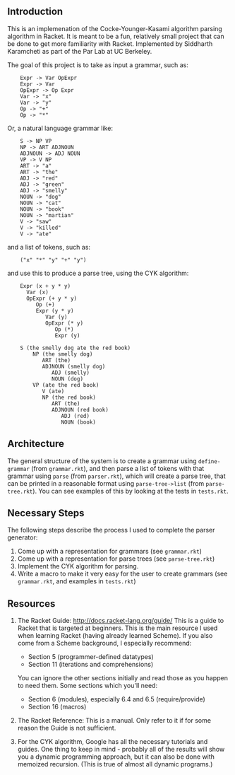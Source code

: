 Introduction
------------

This is an implemenation of the Cocke-Younger-Kasami algorithm parsing algorithm in Racket.  It is meant to be a
fun, relatively small project that can be done to get more familiarity
with Racket. Implemented by Siddharth Karamcheti as part of the Par Lab at UC Berkeley.

The goal of this project is to take as input a grammar, such as:

        Expr -> Var OpExpr
        Expr -> Var
        OpExpr -> Op Expr
        Var -> "x"
        Var -> "y"
        Op -> "+"
        Op -> "*"

Or, a natural language grammar like:

        S -> NP VP
        NP -> ART ADJNOUN
        ADJNOUN -> ADJ NOUN
        VP -> V NP
        ART -> "a"
        ART -> "the"
        ADJ -> "red"
        ADJ -> "green"
        ADJ -> "smelly"
        NOUN -> "dog"
        NOUN -> "cat"
        NOUN -> "book"
        NOUN -> "martian"
        V -> "saw"
        V -> "killed"
        V -> "ate"

and a list of tokens, such as:

        ("x" "*" "y" "+" "y")

and use this to produce a parse tree, using the CYK algorithm:

        Expr (x + y * y)
          Var (x)
          OpExpr (+ y * y)
             Op (+)
             Expr (y * y)
                Var (y)
                OpExpr (* y)
                   Op (*)
                   Expr (y)

        S (the smelly dog ate the red book)
            NP (the smelly dog)
               ART (the)
               ADJNOUN (smelly dog)
                  ADJ (smelly)
                  NOUN (dog)
            VP (ate the red book)
               V (ate)
               NP (the red book)
                  ART (the)
                  ADJNOUN (red book)
                     ADJ (red)
                     NOUN (book)

Architecture
------------

The general structure of the system is to create a grammar using
`define-grammar` (from `grammar.rkt`), and then parse a list of tokens
with that grammar using `parse` (from `parser.rkt`), which will create
a parse tree, that can be printed in a reasonable format using
`parse-tree->list` (from `parse-tree.rkt`).  You can see examples of
this by looking at the tests in `tests.rkt`.


Necessary Steps
---------------

The following steps describe the process I used to complete the parser generator:

1. Come up with a representation for grammars (see `grammar.rkt`)
2. Come up with a representation for parse trees (see
   `parse-tree.rkt`)
3. Implement the CYK algorithm for parsing.
4. Write a macro to make it very easy for the user to create grammars
   (see `grammar.rkt`, and examples in `tests.rkt`)


Resources
---------

1. The Racket Guide: http://docs.racket-lang.org/guide/  This is a
   guide to Racket that is targeted at beginners.  This is the main
   resource I used when learning Racket (having already learned
   Scheme). If you also come from a Scheme background, I especially
   recommend:
    + Section 5 (programmer-defined datatypes)
    + Section 11 (iterations and comprehensions)

   You can ignore the other sections initially and read those as you
   happen to need them.  Some sections which you'll need:
    + Section 6 (modules), especially 6.4 and 6.5 (require/provide)
    + Section 16 (macros)

2. The Racket Reference:  This is a manual.  Only refer to it if for
   some reason the Guide is not sufficient.

3. For the CYK algorithm, Google has all the necessary tutorials
   and guides. One thing to keep in mind - probably all of the
   results will show you a dynamic programming approach, but it can
   also be done with memoized recursion.  (This is true of almost all
   dynamic programs.)
